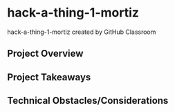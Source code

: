 # hack-a-thing-1-mortiz
hack-a-thing-1-mortiz created by GitHub Classroom

## Project Overview

## Project Takeaways

## Technical Obstacles/Considerations
